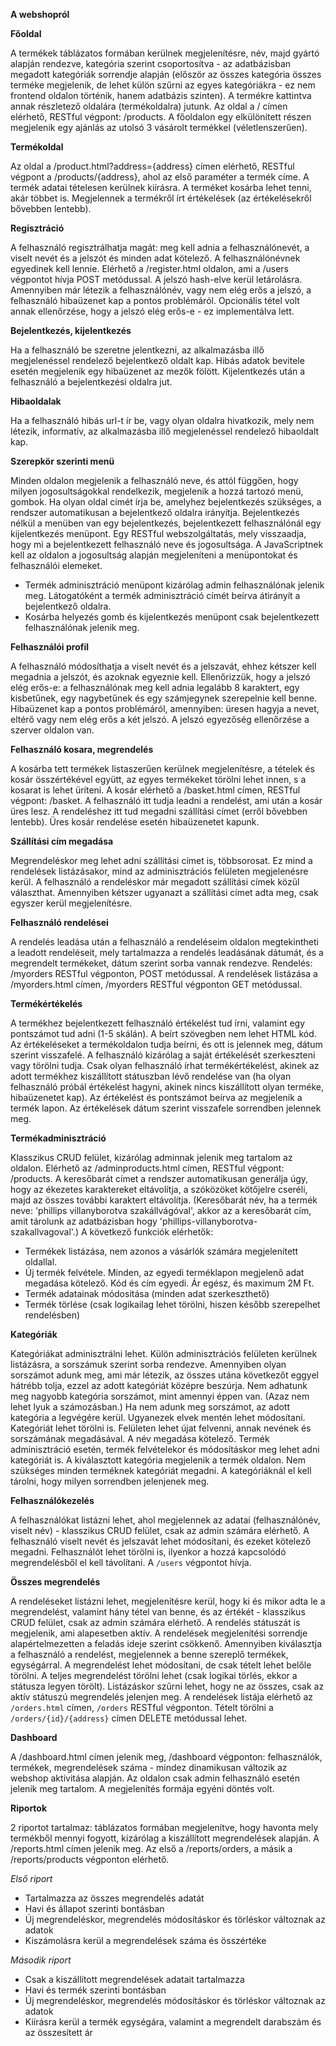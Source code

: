 **A webshopról**

**Főoldal**

A termékek táblázatos formában kerülnek megjelenítésre, név, majd gyártó alapján rendezve, kategória szerint csoportosítva - az adatbázisban megadott kategóriák sorrendje alapján (először az összes kategória összes terméke megjelenik, de lehet külön szűrni az egyes kategóriákra - ez nem frontend oldalon történik, hanem adatbázis szinten). A termékre kattintva annak részletező oldalára (termékoldalra) jutunk.
Az oldal a / címen elérhető, RESTful végpont: /products.
A főoldalon egy elkülönített részen megjelenik egy ajánlás az utolsó 3 vásárolt termékkel (véletlenszerűen).

**Termékoldal**

Az oldal a /product.html?address={address} címen elérhető, RESTful végpont a /products/{address}, ahol az első paraméter a termék címe. A termék adatai tételesen kerülnek kiírásra.
A terméket kosárba lehet tenni, akár többet is.
Megjelennek a termékről írt értékelések (az értékelésekről bővebben lentebb).

**Regisztráció**

A felhasználó regisztrálhatja magát: meg kell adnia a felhasználónevét, a viselt nevét és a jelszót és minden adat kötelező. A felhasználónévnek egyedinek kell lennie.
Elérhető a /register.html oldalon, ami a /users végpontot hívja POST metódussal. A jelszó hash-elve kerül letárolásra. Amennyiben már létezik a felhasználónév, vagy nem elég erős a jelszó, a felhasználó hibaüzenet kap a pontos problémáról.
Opcionális tétel volt annak ellenőrzése, hogy a jelszó elég erős-e - ez implementálva lett.

**Bejelentkezés, kijelentkezés**

Ha a felhasználó be szeretne jelentkezni, az alkalmazásba illő megjelenéssel rendelező bejelentkező oldalt kap. Hibás adatok bevitele esetén megjelenik egy hibaüzenet az mezők fölött.
Kijelentkezés után a felhasználó a bejelentkezési oldalra jut.

**Hibaoldalak**

Ha a felhasználó hibás url-t ír be, vagy olyan oldalra hivatkozik, mely nem létezik, informatív, az alkalmazásba illő megjelenéssel rendelező hibaoldalt kap.

**Szerepkör szerinti menü**

Minden oldalon megjelenik a felhasználó neve, és attól függően, hogy milyen jogosultságokkal rendelkezik, megjelenik a hozzá tartozó menü, gombok. Ha olyan oldal címét írja be, amelyhez bejelentkezés szükséges, a rendszer automatikusan a bejelentkező oldalra irányítja. Bejelentkezés nélkül a menüben van egy bejelentkezés, bejelentkezett felhasználónál egy kijelentkezés menüpont. Egy RESTful webszolgáltatás, mely visszaadja, hogy mi a bejelentkezett felhasználó neve és jogosultsága. A JavaScriptnek kell az oldalon a jogosultság alapján megjeleníteni a menüpontokat és felhasználói elemeket.

- Termék adminisztráció menüpont kizárólag admin felhasználónak jelenik meg. Látogatóként a termék adminisztráció címét beírva átirányít a bejelentkező oldalra.
- Kosárba helyezés gomb és kijelentkezés menüpont csak bejelentkezett felhasználónak jelenik meg.

**Felhasználói profil**

A felhasználó módosíthatja a viselt nevét és a jelszavát, ehhez kétszer kell megadnia a jelszót, és azoknak egyeznie kell.
Ellenőrizzük, hogy a jelszó elég erős-e: a felhasználónak meg kell adnia legalább 8 karaktert, egy kisbetűnek, egy nagybetűnek és egy számjegynek szerepelnie kell benne. Hibaüzenet kap a pontos problémáról, amennyiben: üresen hagyja a nevet, eltérő vagy nem elég erős a két jelszó.
A jelszó egyezőség ellenőrzése a szerver oldalon van.

**Felhasználó kosara, megrendelés**

A kosárba tett termékek listaszerűen kerülnek megjelenítésre, a tételek és kosár összértékével együtt, az egyes termékeket törölni lehet innen, s a kosarat is lehet üríteni. A kosár elérhető a /basket.html címen, RESTful végpont: /basket. A felhasználó itt tudja leadni a rendelést, ami után a kosár üres lesz. A rendeléshez itt tud megadni szállítási címet (erről bővebben lentebb). Üres kosár rendelése esetén hibaüzenetet kapunk.

**Szállítási cím megadása**

Megrendeléskor meg lehet adni szállítási címet is, többsorosat. Ez mind a rendelések listázásakor, mind az adminisztrációs felületen megjelenésre kerül. A felhasználó a rendeléskor már megadott szállítási címek közül választhat. Amennyiben kétszer ugyanazt a szállítási címet adta meg, csak egyszer kerül megjelenítésre.

**Felhasználó rendelései**

A rendelés leadása után a felhasználó a rendeléseim oldalon megtekintheti a leadott rendeléseit, mely tartalmazza a rendelés leadásának dátumát, és a megrendelt termékeket, dátum szerint sorba vannak rendezve.
Rendelés: /myorders RESTful végponton, POST metódussal. A rendelések listázása a /myorders.html címen, /myorders RESTful végponton GET metódussal.

**Termékértékelés**

A termékhez bejelentkezett felhasználó értékelést tud írni, valamint egy pontszámot tud adni (1-5 skálán). A beírt szövegben nem lehet HTML kód. Az értékeléseket a termékoldalon tudja beírni, és ott is jelennek meg, dátum szerint visszafelé. A felhasználó kizárólag a saját értékelését szerkeszteni vagy törölni tudja. Csak olyan felhasználó írhat termékértékelést, akinek az adott termékhez kiszállított státuszban lévő rendelése van (ha olyan felhasználó próbál értékelést hagyni, akinek nincs kiszállított olyan terméke, hibaüzenetet kap). Az értékelést és pontszámot beírva az megjelenik a termék lapon. Az értékelések dátum szerint visszafele sorrendben jelennek meg.

**Termékadminisztráció**

Klasszikus CRUD felület, kizárólag adminnak jelenik meg tartalom az oldalon. Elérhető az /adminproducts.html címen, RESTful végpont: /products. A keresőbarát címet a rendszer automatikusan generálja úgy, hogy az ékezetes karaktereket eltávolítja, a szóközöket kötőjelre cseréli, majd az összes további karaktert eltávolítja. (Keresőbarát név, ha a termék neve: 'phillips villanyborotva szakállvágóval', akkor az a keresőbarát cím, amit tárolunk az adatbázisban hogy 'phillips-villanyborotva-szakallvagoval'.) A következő funkciók elérhetők:

- Termékek listázása, nem azonos a vásárlók számára megjelenített oldallal.
- Új termék felvétele. Minden, az egyedi terméklapon megjelenő adat megadása kötelező. Kód és cím egyedi. Ár egész, és maximum 2M Ft.
- Termék adatainak módosítása (minden adat szerkeszthető)
- Termék törlése (csak logikailag lehet törölni, hiszen később szerepelhet rendelésben)

**Kategóriák**

Kategóriákat adminisztrálni lehet. Külön adminisztrációs felületen kerülnek listázásra, a sorszámuk szerint sorba rendezve. Amennyiben olyan sorszámot adunk meg, ami már létezik, az összes utána következőt eggyel hátrébb tolja, ezzel az adott kategóriát középre beszúrja. Nem adhatunk meg nagyobb kategória sorszámot, mint amennyi éppen van. (Azaz nem lehet lyuk a számozásban.) Ha nem adunk meg sorszámot, az adott kategória a legvégére kerül. Ugyanezek elvek mentén lehet módosítani. Kategóriát lehet törölni is. Felületen lehet újat felvenni, annak nevének és sorszámának megadásával. A név megadása kötelező. Termék adminisztráció esetén, termék felvételekor és módosításkor meg lehet adni kategóriát is. A kiválasztott kategória megjelenik a termék oldalon. Nem szükséges minden terméknek kategóriát megadni. A kategóriáknál el kell tárolni, hogy milyen sorrendben jelenjenek meg.

**Felhasználókezelés**

A felhasználókat listázni lehet, ahol megjelennek az adatai (felhasználónév, viselt név) - klasszikus CRUD felület, csak az admin számára elérhető. A felhasználó viselt nevét és jelszavát lehet módosítani, és ezeket kötelező megadni. Felhasználót lehet törölni is, ilyenkor a hozzá kapcsolódó megrendelésből el kell távolítani. A `/users` végpontot hívja.

**Összes megrendelés**

A rendeléseket listázni lehet, megjelenítésre kerül, hogy ki és mikor adta le a megrendelést, valamint hány tétel van benne, és az értékét - klasszikus CRUD felület, csak az admin számára elérhető. A rendelés státuszát is megjelenik, ami alapesetben aktív. A rendelések megjelenítési sorrendje alapértelmezetten a feladás ideje szerint csökkenő. Amennyiben kiválasztja a felhasználó a rendelést, megjelennek a benne szereplő termékek, egységárral. A megrendelést lehet módosítani, de csak tételt lehet belőle törölni. A teljes megrendelést törölni lehet (csak logikai törlés, ekkor a státusza legyen törölt). Listázáskor szűrni lehet, hogy ne az összes, csak az aktív státuszú megrendelés jelenjen meg. A rendelések listája elérhető az `/orders.html` címen, `/orders` RESTful végponton. Tételt törölni a `/orders/{id}/{address}` címen DELETE metódussal lehet.

**Dashboard**

A /dashboard.html címen jelenik meg, /dashboard végponton: felhasználók, termékek, megrendelések száma - mindez dinamikusan változik az webshop aktivitása alapján. Az oldalon csak admin felhasználó esetén jelenik meg tartalom.
A megjelenítés formája egyéni döntés volt.

**Riportok**

2 riportot tartalmaz: táblázatos formában megjelenítve, hogy havonta mely termékből mennyi fogyott, kizárólag a kiszállított megrendelések alapján. 
A /reports.html címen jelenik meg. Az első a /reports/orders, a másik a /reports/products végponton elérhető.

_Első riport_
- Tartalmazza az összes megrendelés adatát
- Havi és állapot szerinti bontásban
- Új megrendeléskor, megrendelés módosításkor és törléskor változnak az adatok
- Kiszámolásra kerül a megrendelések száma és összértéke

_Második riport_
- Csak a kiszállított megrendelések adatait tartalmazza
- Havi és termék szerinti bontásban
- Új megrendeléskor, megrendelés módosításkor és törléskor változnak az adatok
- Kiírásra kerül a termék egységára, valamint a megrendelt darabszám és az összesített ár